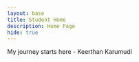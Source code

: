 ```yaml
---
layout: base
title: Student Home 
description: Home Page
hide: true
---
```


My journey starts here - Keerthan Karumudi
